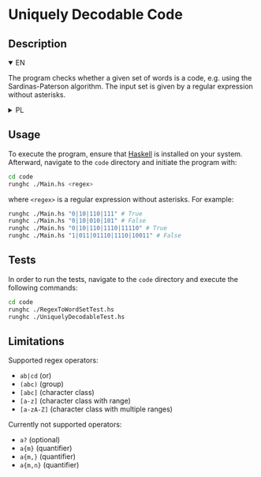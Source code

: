 # Uniquely Decodable Code

## Description

<details open>
  <summary>EN</summary>
  <p>The program checks whether a given set of words is a code, e.g. using the Sardinas-Paterson algorithm. The input set is given by a regular expression without asterisks.</p>
</details>

<details>
  <summary>PL</summary>
  <p>Program sprawdza, czy dany zbiór słów jest kodem, np. za pomocą algorytmu Sardinasa-Patersona. Zbiór na wejściu jest zadany za pomocą wyrażenia regularnego bez gwiazdek.</p>
</details>

## Usage

To execute the program, ensure that [Haskell](https://www.haskell.org/) is installed on your system. Afterward, navigate to the `code` directory and initiate the program with:

```bash
cd code
runghc ./Main.hs <regex>
```

where `<regex>` is a regular expression without asterisks. For example:

```bash
runghc ./Main.hs "0|10|110|111" # True
runghc ./Main.hs "0|10|010|101" # False
runghc ./Main.hs "0|10|110|1110|11110" # True
runghc ./Main.hs "1|011|01110|1110|10011" # False
```

## Tests

In order to run the tests, navigate to the `code` directory and execute the following commands:

```bash
cd code
runghc ./RegexToWordSetTest.hs
runghc ./UniquelyDecodableTest.hs
```

## Limitations

Supported regex operators:

- `ab|cd` (or)
- `(abc)` (group)
- `[abc]` (character class)
- `[a-z]` (character class with range)
- `[a-zA-Z]` (character class with multiple ranges)

Currently not supported operators:

- `a?` (optional)
- `a{m}` (quantifier)
- `a{m,}` (quantifier)
- `a{m,n}` (quantifier)
